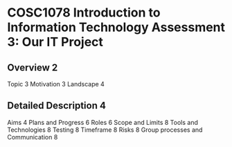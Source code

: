 <h1> COSC1078 Introduction to Information Technology Assessment 3: Our IT Project </h1>
<h2> Overview	2 </h2>
Topic	3
Motivation	3
Landscape	4
<p>
<h2> Detailed Description	4 </h2>
 
<p>
Aims	4
Plans and Progress	6
Roles	6
Scope and Limits	8
Tools and Technologies	8
Testing	8
Timeframe	8
Risks	8
Group processes and Communication	8
<p>


